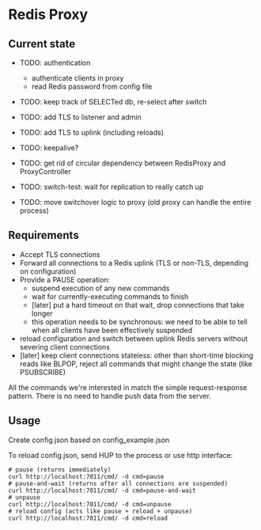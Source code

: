 Redis Proxy
===========


Current state
-------------

 - TODO: authentication
   - authenticate clients in proxy
   - read Redis password from config file
 - TODO: keep track of SELECTed db, re-select after switch
 - TODO: add TLS to listener and admin
 - TODO: add TLS to uplink (including reloads)
 - TODO: keepalive?
 - TODO: get rid of circular dependency between RedisProxy and ProxyController

 - TODO: switch-test: wait for replication to really catch up
 - TODO: move switchover logic to proxy (old proxy can handle the entire process)

Requirements
------------

- Accept TLS connections
- Forward all connections to a Redis uplink (TLS or non-TLS, depending
  on configuration)
- Provide a PAUSE operation:
  - suspend execution of any new commands
  - wait for currently-executing commands to finish
  - [later] put a hard timeout on that wait, drop connections that
    take longer
  - this operation needs to be synchronous: we need to be able to tell
    when all clients have been effectively suspended
- reload configuration and switch between uplink Redis servers without
  severing client connections
- [later] keep client connections stateless: other than short-time
  blocking reads like BLPOP, reject all commands that might change the
  state (like PSUBSCRIBE)


All the commands we're interested in match the simple request-response
pattern.  There is no need to handle push data from the server.


Usage
-----

Create config.json based on config_example.json

To reload config.json, send HUP to the process or use http interface:

```
# pause (returns immediately)
curl http://localhost:7011/cmd/ -d cmd=pause
# pause-and-wait (returns after all connections are suspended)
curl http://localhost:7011/cmd/ -d cmd=pause-and-wait
# unpause
curl http://localhost:7011/cmd/ -d cmd=unpause
# reload config (acts like pause + reload + unpause)
curl http://localhost:7011/cmd/ -d cmd=reload
```
